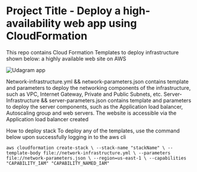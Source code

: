 # Project Title - Deploy a high-availability web app using CloudFormation

This repo contains Cloud Formation Templates to deploy infrastructure shown below: a highly available web site on AWS

![Udagram app](https://user-images.githubusercontent.com/91762320/174493629-fb30e8ac-c65b-420f-8b44-e1bcb80a2deb.jpeg)

Network-infrastructure.yml && network-parameters.json contains template and parameters to deploy the networking components of the infrastructure, such as VPC, Internet Gateway, Private and Public Subnets, etc.
Server-Infrastructure && server-parameters.json contains template and parameters to deploy the server components, such as the Application load balancer, Autoscaling group and web servers.
The website is accessible via the Application load balancer created

How to deploy stack
To deploy any of the templates, use the command below upon successfully logging in to the aws cli

`aws cloudformation create-stack \
	--stack-name "stackName" \
	--template-body file://network-infrastructure.yml \
	--parameters file://network-parameters.json \
	--region=us-east-1 \
	--capabilities "CAPABILITY_IAM" "CAPABILITY_NAMED_IAM"`
